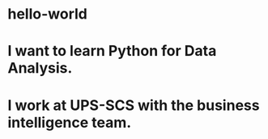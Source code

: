 # hello-world
# I want to learn Python for Data Analysis.
# I work at UPS-SCS with the business intelligence team.
